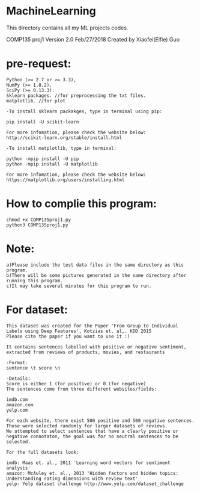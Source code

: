 # MachineLearning
This directory contains all my ML projects codes.

COMP135 proj1 Version 2.0 Feb/27/2018
Created by Xiaofei(Elfie) Guo
# pre-request:
	Python (>= 2.7 or >= 3.3),
	NumPy (>= 1.8.2),
	SciPy (>= 0.13.3).
	Sklearn packages. //for preprocessing the txt files.
	matplotlib. //for plot
	
	-To install sklearn packakges, type in terminal using pip:
	
	pip install -U scikit-learn
	
	For more infomation, please check the website below:
	http://scikit-learn.org/stable/install.html
 
	-To install matplotlib, type in terminal:
	
	python -mpip install -U pip
	python -mpip install -U matplotlib
	
	For more infomation, please check the website below:
	https://matplotlib.org/users/installing.html
# How to complie this program:
	chmod +x COMP135proj1.py
	python3 COMP135proj1.py
# Note:
	a)Please include the test data files in the same directory as this program.
	b)There will be some pictures generated in the same directory after running this program.
	c)It may take several minutes for this program to run.
  
  
  
# For dataset:
	This dataset was created for the Paper 'From Group to Individual Labels using Deep Features', Kotzias et. al,. KDD 2015
	Please cite the paper if you want to use it :)

	It contains sentences labelled with positive or negative sentiment, extracted from reviews of products, movies, and restaurants

	-Format:
	sentence \t score \n

	-Details:
	Score is either 1 (for positive) or 0 (for negative)	
	The sentences come from three different websites/fields:

	imdb.com
	amazon.com
	yelp.com

	For each website, there exist 500 positive and 500 negative sentences. Those were selected randomly for larger datasets of reviews. 
	We attempted to select sentences that have a clearly positive or negative connotaton, the goal was for no neutral sentences to be selected.

	For the full datasets look:

	imdb: Maas et. al., 2011 'Learning word vectors for sentiment analysis'
	amazon: McAuley et. al., 2013 'Hidden factors and hidden topics: Understanding rating dimensions with review text'
	yelp: Yelp dataset challenge http://www.yelp.com/dataset_challenge
